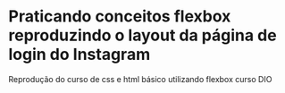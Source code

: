 # Praticando conceitos flexbox reproduzindo o layout da página de login do Instagram
Reprodução do curso de css e html básico utilizando flexbox curso DIO
